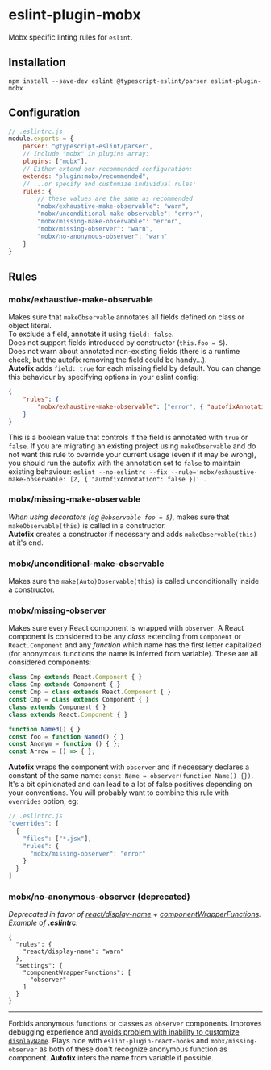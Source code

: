 # eslint-plugin-mobx

Mobx specific linting rules for `eslint`.

## Installation

```
npm install --save-dev eslint @typescript-eslint/parser eslint-plugin-mobx
```

## Configuration

```javascript
// .eslintrc.js
module.exports = {
    parser: "@typescript-eslint/parser",
    // Include "mobx" in plugins array:
    plugins: ["mobx"],
    // Either extend our recommended configuration:
    extends: "plugin:mobx/recommended",
    // ...or specify and customize individual rules:
    rules: {
        // these values are the same as recommended
        "mobx/exhaustive-make-observable": "warn",
        "mobx/unconditional-make-observable": "error",
        "mobx/missing-make-observable": "error",
        "mobx/missing-observer": "warn",
        "mobx/no-anonymous-observer": "warn"
    }
}
```

## Rules

### mobx/exhaustive-make-observable

Makes sure that `makeObservable` annotates all fields defined on class or object literal.<br>
To exclude a field, annotate it using `field: false`.<br>
Does not support fields introduced by constructor (`this.foo = 5`).<br>
Does not warn about annotated non-existing fields (there is a runtime check, but the autofix removing the field could be handy...).<br>
**Autofix** adds `field: true` for each missing field by default. You can change this behaviour by specifying options in your eslint config:

```json
{
    "rules": {
        "mobx/exhaustive-make-observable": ["error", { "autofixAnnotation": false }]
    }
}
```

This is a boolean value that controls if the field is annotated with `true` or `false`.
If you are migrating an existing project using `makeObservable` and do not want this rule to override
your current usage (even if it may be wrong), you should run the autofix with the annotation set to `false` to maintain existing behaviour: `eslint --no-eslintrc --fix --rule='mobx/exhaustive-make-observable: [2, { "autofixAnnotation": false }]' .`

### mobx/missing-make-observable

_When using decorators (eg `@observable foo = 5`)_, makes sure that `makeObservable(this)` is called in a constructor.<br>
**Autofix** creates a constructor if necessary and adds `makeObservable(this)` at it's end.

### mobx/unconditional-make-observable

Makes sure the `make(Auto)Observable(this)` is called unconditionally inside a constructor.

### mobx/missing-observer

Makes sure every React component is wrapped with `observer`. A React component is considered to be any _class_ extending from `Component` or `React.Component` and any _function_ which name has the first letter capitalized (for anonymous functions the name is inferred from variable). These are all considered components:

```javascript
class Cmp extends React.Component { }
class Cmp extends Component { }
const Cmp = class extends React.Component { }
const Cmp = class extends Component { }
class extends Component { }
class extends React.Component { }

function Named() { }
const foo = function Named() { }
const Anonym = function () { };
const Arrow = () => { };
```

**Autofix** wraps the component with `observer` and if necessary declares a constant of the same name: `const Name = observer(function Name() {})`.
It's a bit opinionated and can lead to a lot of false positives depending on your conventions. You will probably want to combine this rule with `overrides` option, eg:

```javascript
// .eslintrc.js
"overrides": [
  {
    "files": ["*.jsx"],
    "rules": {
      "mobx/missing-observer": "error"
    }
  }
]
```

### mobx/no-anonymous-observer (deprecated)

_Deprecated in favor of [react/display-name](https://github.com/jsx-eslint/eslint-plugin-react/blob/master/docs/rules/display-name.md) + [componentWrapperFunctions](https://github.com/jsx-eslint/eslint-plugin-react). Example of **.eslintrc**:_

```
{
  "rules": {
    "react/display-name": "warn"
  },
  "settings": {
    "componentWrapperFunctions": [
      "observer"
    ]
  }
}
```

---

Forbids anonymous functions or classes as `observer` components.
Improves debugging experience and [avoids problem with inability to customize `displayName`](https://github.com/mobxjs/mobx/issues/2721).
Plays nice with `eslint-plugin-react-hooks` and `mobx/missing-observer` as both of these don't recognize anonymous function as component.
**Autofix** infers the name from variable if possible.

